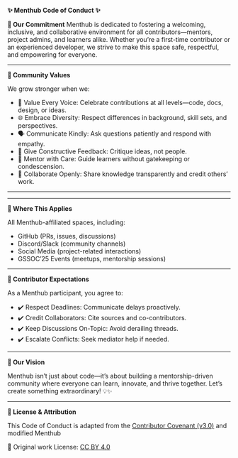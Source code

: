 **✨ Menthub Code of Conduct ✨**

**🌟 Our Commitment**
Menthub is dedicated to fostering a welcoming, inclusive, and collaborative environment for all contributors—mentors, project admins, and learners alike. Whether you’re a first-time contributor or an experienced developer, we strive to make this space safe, respectful, and empowering for everyone.

---

**🤝 Community Values**

We grow stronger when we:
- 🎯 Value Every Voice: Celebrate contributions at all levels—code, docs, design, or ideas.
- 🌐 Embrace Diversity: Respect differences in background, skill sets, and perspectives.
- 🗣️ Communicate Kindly: Ask questions patiently and respond with empathy.
- 📢 Give Constructive Feedback: Critique ideas, not people.
- 🤝 Mentor with Care: Guide learners without gatekeeping or condescension.
- 🚀 Collaborate Openly: Share knowledge transparently and credit others’ work.

---


---

**🧭 Where This Applies**

All Menthub-affiliated spaces, including:
- GitHub (PRs, issues, discussions)
- Discord/Slack (community channels)
- Social Media (project-related interactions)
- GSSOC’25 Events (meetups, mentorship sessions)

---


**🎯 Contributor Expectations**

As a Menthub participant, you agree to:
- ✔️ Respect Deadlines: Communicate delays proactively.
- ✔️ Credit Collaborators: Cite sources and co-contributors.
- ✔️ Keep Discussions On-Topic: Avoid derailing threads.
- ✔️ Escalate Conflicts: Seek mediator help if needed.

---

**🌸 Our Vision**

Menthub isn’t just about code—it’s about building a mentorship-driven community where everyone can learn, innovate, and thrive together. Let’s create something extraordinary! 💡✨

---

**📄 License & Attribution**

This Code of Conduct is adapted from the [Contributor Covenant (v3.0)](https://www.contributor-covenant.org/version/3/0/code_of_conduct/) and modified  Menthub  

📌 Original work License: [CC BY 4.0](https://creativecommons.org/licenses/by/4.0/)


